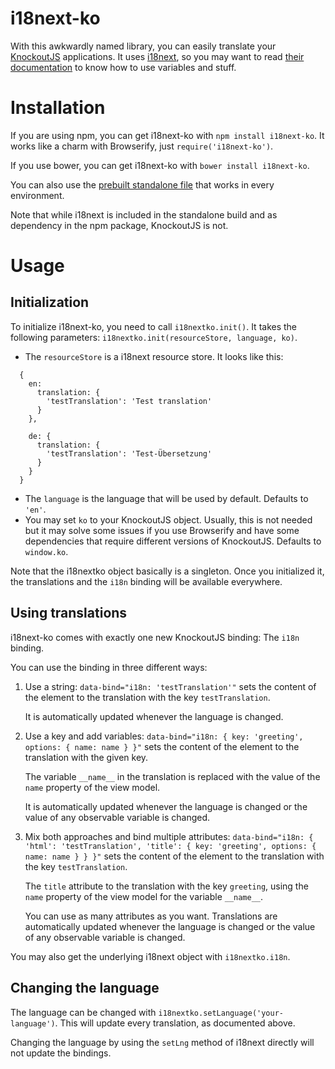 i18next-ko
==========
With this awkwardly named library, you can easily translate your
[KnockoutJS][ko] applications. It uses [i18next][i18next], so you may want to read
[their documentation][i18nextdoc] to know how to use variables and stuff.

[ko]: http://knockoutjs.com/
[i18next]: http://i18next.com/
[i18nextdoc]: http://i18next.com/pages/doc_features.html

Installation
============
If you are using npm, you can get i18next-ko with `npm install i18next-ko`. It
works like a charm with Browserify, just `require('i18next-ko')`.

If you use bower, you can get i18next-ko with `bower install i18next-ko`.

You can also use the [prebuilt standalone file][prebuilt] that works in every
environment.

Note that while i18next is included in the standalone build and as dependency in
the npm package, KnockoutJS is not.

[prebuilt]: https://raw.githubusercontent.com/leMaik/i18next-ko/master/lib/i18next-ko.js

Usage
=====

Initialization
--------------
To initialize i18next-ko, you need to call `i18nextko.init()`. It takes the
following parameters: `i18nextko.init(resourceStore, language, ko)`.

* The `resourceStore` is a i18next resource store. It looks like this:
```
  {
    en:
      translation: {
        'testTranslation': 'Test translation'
      }
    },

    de: {
      translation: {
        'testTranslation': 'Test-Übersetzung'
      }
    }
  }
```

* The `language` is the language that will be used by default.
  Defaults to `'en'`.
* You may set `ko` to your KnockoutJS object. Usually, this is not needed but
  it may solve some issues if you use Browserify and have some dependencies that
  require different versions of KnockoutJS.
  Defaults to `window.ko`.

Note that the i18nextko object basically is a singleton. Once you initialized
it, the translations and the `i18n` binding will be available everywhere.

Using translations
------------------
i18next-ko comes with exactly one new KnockoutJS binding: The `i18n` binding.

You can use the binding in three different ways:

1. Use a string:
   `data-bind="i18n: 'testTranslation'"` sets the content of the
   element to the translation with the key `testTranslation`.

   It is automatically updated whenever the language is changed.

2. Use a key and add variables:
   `data-bind="i18n: { key: 'greeting', options: { name: name } }"`
   sets the content of the element to the translation with the given key.

   The variable `__name__` in the translation is replaced with the value of the
   `name` property of the view model.

   It is automatically updated whenever the language is changed or the value of
   any observable variable is changed.

3. Mix both approaches and bind multiple attributes:
   `data-bind="i18n: { 'html': 'testTranslation', 'title': { key: 'greeting',
   options: { name: name } } }"` sets the content of the element to the
   translation with the key `testTranslation`.

   The `title` attribute to the translation with the key `greeting`, using the
   `name` property of the view model for the variable `__name__`.

   You can use as many attributes as you want. Translations are automatically
   updated whenever the language is changed or the value of any observable
   variable is changed.

You may also get the underlying i18next object with `i18nextko.i18n`.

Changing the language
---------------------
The language can be changed with `i18nextko.setLanguage('your-language')`. This
will update every translation, as documented above.

Changing the language by using the `setLng` method of i18next directly will not
update the bindings.
